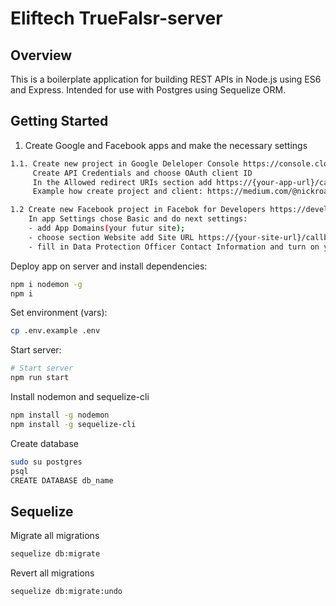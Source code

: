 # Eliftech TrueFalsr-server

## Overview

This is a boilerplate application for building REST APIs in Node.js using ES6 and Express. Intended for use with Postgres using Sequelize ORM.

## Getting Started

1. Create Google and Facebook apps and make the necessary settings

```sh
1.1. Create new project in Google Deleloper Console https://console.cloud.google.com/home/dashboard.
     Create API Credentials and choose OAuth client ID
     In the Allowed redirect URIs section add https://{your-app-url}/callback/google and save
     Example how create project and client: https://medium.com/@nickroach_50526/sending-emails-with-node-js-using-smtp-gmail-and-oauth2-316fe9c790a1

1.2 Create new Facebook project in Facebok for Developers https://developers.facebook.com/
    In app Settings chose Basic and do next settings:
    - add App Domains(your futur site);
    - choose section Website add Site URL https://{your-site-url}/callback/facebook;
    - fill in Data Protection Officer Contact Information and turn on your app.
```

Deploy app on server and install dependencies:

```sh
npm i nodemon -g
npm i
```

Set environment (vars):

```sh
cp .env.example .env
```

Start server:

```sh
# Start server
npm run start
```

Install nodemon and sequelize-cli

```sh
npm install -g nodemon
npm install -g sequelize-cli
```

Create database

```sh
sudo su postgres
psql
CREATE DATABASE db_name
```

## Sequelize

Migrate all migrations

```sh
sequelize db:migrate
```

Revert all migrations

```sh
sequelize db:migrate:undo
```
